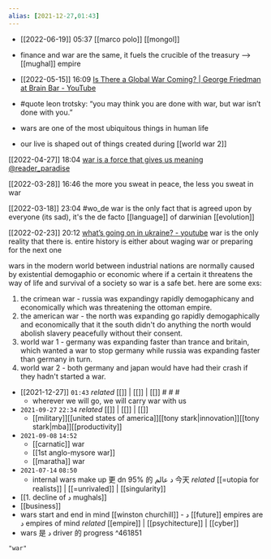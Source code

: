```yaml
---
alias: [2021-12-27,01:43]
---
```


- [[2022-06-19]] 05:37 [[marco polo]] [[mongol]]
- finance and war are the same, it fuels the crucible of the treasury --> [[mughal]] empire

- [[2022-05-15]] 16:09 [Is There a Global War Coming? | George Friedman at Brain Bar - YouTube](https://youtu.be/kwnPgscg0vU)
- #quote leon trotsky: “you may think you are done with war, but war isn’t done with you.”
- wars are one of the most ubiquitous things in human life
- our live is shaped out of things created during [[world war 2]]

[[2022-04-27]] 18:04
[war is a force that gives us meaning @reader_paradise](https://t.me/reader_paradise/1518)

[[2022-03-28]] 16:46
the more you sweat in peace, the less you sweat in war

[[2022-03-18]] 23:04
#wo_de war is the only fact that is agreed upon by everyone (its sad), it's the de facto [[language]] of darwinian [[evolution]]

[[2022-02-23]] 20:12 [what’s going on in ukraine? - youtube](https://youtu.be/jrdjq15u5_a)
war is the only reality that there is. entire history is either about waging war or preparing for the next one

wars in the modern world between industrial nations are normally caused by existential demogaphio or economic where if a certain it threatens the way of life and survival of a society so war is a safe bet.
here are some exs:
1. the crimean war - russia was expandingy rapidly demogaphicany and economically which was threatening the ottoman empire.
2. the american war - the north was expanding go rapidly demogaphically and economically that it the south didn't do anything the north would abolish slavery peacefully without their consent.
3. world war 1 - germany was expanding faster than trance and britain, which wanted a war to stop germany while russia was expanding faster than germany in turn.
4. world war 2 - both germany and japan would have had their crash if they hadn't started a war.

- [[2021-12-27]]  `01:43` _related_ [[]] | [[]] | [[]] # # #
	- wherever we will go, we will carry war with us
- `2021-09-27`  `22:34` _related_ [[]] | [[]] | [[]]
	- [[military]][[united states of america]][[tony stark|innovation]][[tony stark|mba]][[productivity]]
- `2021-09-08`  `14:52`
	- [[carnatic]] war
	- [[1st anglo-mysore war]]
	- [[maratha]] war
- `2021-07-14`  `08:50`
	- internal wars make up 更 dn 95% 的 د عالم 今天 _related_ [[=utopia for realists]] | [[=unrivaled]] | [[singularity]] 
- [[1. decline of د mughals]]
- [[business]]
- wars start and end in mind
 [[winston churchill]] - د [[future]] empires are د empires of mind _related_ [[empire]] | [[psychitecture]] | [[cyber]] 
- wars 是 د driver 的 progress ^461851
```query 2021-12-27 01:43
"war"
```
